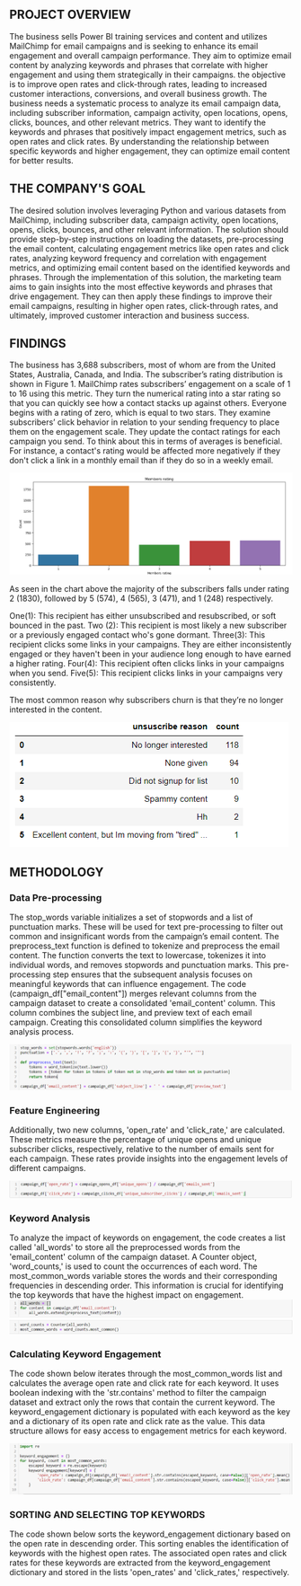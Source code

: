 ## PROJECT OVERVIEW
The business sells Power BI training services and content and utilizes MailChimp for email campaigns and is seeking to enhance its email engagement and overall campaign performance. They aim to optimize email content by analyzing keywords and phrases that correlate with higher engagement and using them strategically in their campaigns. the objective is to improve open rates and click-through rates, leading to increased customer interactions, conversions, and overall business growth. 
The business needs a systematic process to analyze its email campaign data, including subscriber information, campaign activity, open locations, opens, clicks, bounces, and other relevant metrics. They want to identify the keywords and phrases that positively impact engagement metrics, such as open rates and click rates. By understanding the relationship between specific keywords and higher engagement, they can optimize email content for better results.

## THE COMPANY'S GOAL
The desired solution involves leveraging Python and various datasets from MailChimp, including subscriber data, campaign activity, open locations, opens, clicks, bounces, and other relevant information. The solution should provide step-by-step instructions on loading the datasets, pre-processing the email content, calculating engagement metrics like open rates and click rates, analyzing keyword frequency and correlation with engagement metrics, and optimizing email content based on the identified keywords and phrases.
Through the implementation of this solution, the marketing team aims to gain insights into the most effective keywords and phrases that drive engagement. They can then apply these findings to improve their email campaigns, resulting in higher open rates, click-through rates, and ultimately, improved customer interaction and business success.

## FINDINGS
The business has 3,688 subscribers, most of whom are from the United States, Australia, Canada, and India. The subscriber’s rating distribution is shown in Figure 1. MailChimp rates subscribers’ engagement on a scale of 1 to 16 using this metric. They turn the numerical rating into a star rating so that you can quickly see how a contact stacks up against others. Everyone begins with a rating of zero, which is equal to two stars.
They examine subscribers’ click behavior in relation to your sending frequency to place them on the engagement scale. They update the contact ratings for each campaign you send. To think about this in terms of averages is beneficial. For instance, a contact's rating would be affected more negatively if they don't click a link in a monthly email than if they do so in a weekly email.

![](https://github.com/Adeyemi0/Email-Campaign-Optimization/blob/main/Images/rating.png)

As seen in the chart above the majority of the subscribers falls under rating 2 (1830), followed by 5 (574), 4 (565), 3 (471), and 1 (248) respectively.

One(1): This recipient has either unsubscribed and resubscribed, or soft bounced in the past.
Two (2): This recipient is most likely a new subscriber or a previously engaged contact who's gone dormant.
Three(3): This recipient clicks some links in your campaigns. They are either inconsistently engaged or they haven't been in your audience long enough to have earned a higher rating.
Four(4): This recipient often clicks links in your campaigns when you send.
Five(5): This recipient clicks links in your campaigns very consistently.

The most common reason why subscribers churn is that they’re no longer interested in the content.

![](https://github.com/Adeyemi0/Email-Campaign-Optimization/blob/main/Images/churn%20reason.png)

## METHODOLOGY
### Data Pre-processing
The stop_words variable initializes a set of stopwords and a list of punctuation marks. These will be used for text pre-processing to filter out common and insignificant words from the campaign’s email content. The preprocess_text function is defined to tokenize and preprocess the email content. The function converts the text to lowercase, tokenizes it into individual words, and removes stopwords and punctuation marks. This pre-processing step ensures that the subsequent analysis focuses on meaningful keywords that can influence engagement. The code (campaign_df["email_content"]) merges relevant columns from the campaign dataset to create a consolidated 'email_content' column. This column combines the subject line, and preview text of each email campaign. Creating this consolidated column simplifies the keyword analysis process.

![](https://github.com/Adeyemi0/Email-Campaign-Optimization/blob/main/Images/stopwords.png)

### Feature Engineering
Additionally, two new columns, 'open_rate' and 'click_rate,' are calculated. These metrics measure the percentage of unique opens and unique subscriber clicks, respectively, relative to the number of emails sent for each campaign. These rates provide insights into the engagement levels of different campaigns.

![](https://github.com/Adeyemi0/Email-Campaign-Optimization/blob/main/Images/kpi1.png)

### Keyword Analysis
To analyze the impact of keywords on engagement, the code creates a list called 'all_words' to store all the preprocessed words from the 'email_content' column of the campaign dataset. A Counter object, 'word_counts,' is used to count the occurrences of each word. The most_common_words variable stores the words and their corresponding frequencies in descending order. This information is crucial for identifying the top keywords that have the highest impact on engagement.
![](https://github.com/Adeyemi0/Email-Campaign-Optimization/blob/main/Images/key.png)

### Calculating Keyword Engagement
The code shown below iterates through the most_common_words list and calculates the average open rate and click rate for each keyword. It uses boolean indexing with the 'str.contains' method to filter the campaign dataset and extract only the rows that contain the current keyword.
The keyword_engagement dictionary is populated with each keyword as the key and a dictionary of its open rate and click rate as the value. This data structure allows for easy access to engagement metrics for each keyword.

![](https://github.com/Adeyemi0/Email-Campaign-Optimization/blob/main/Images/keyword%20engage.png)

###  SORTING AND SELECTING TOP KEYWORDS
The code shown below sorts the keyword_engagement dictionary based on the open rate in descending order. This sorting enables the identification of keywords with the highest open rates.
The associated open rates and click rates for these keywords are extracted from the keyword_engagement dictionary and stored in the lists 'open_rates' and 'click_rates,' respectively.
![]()




